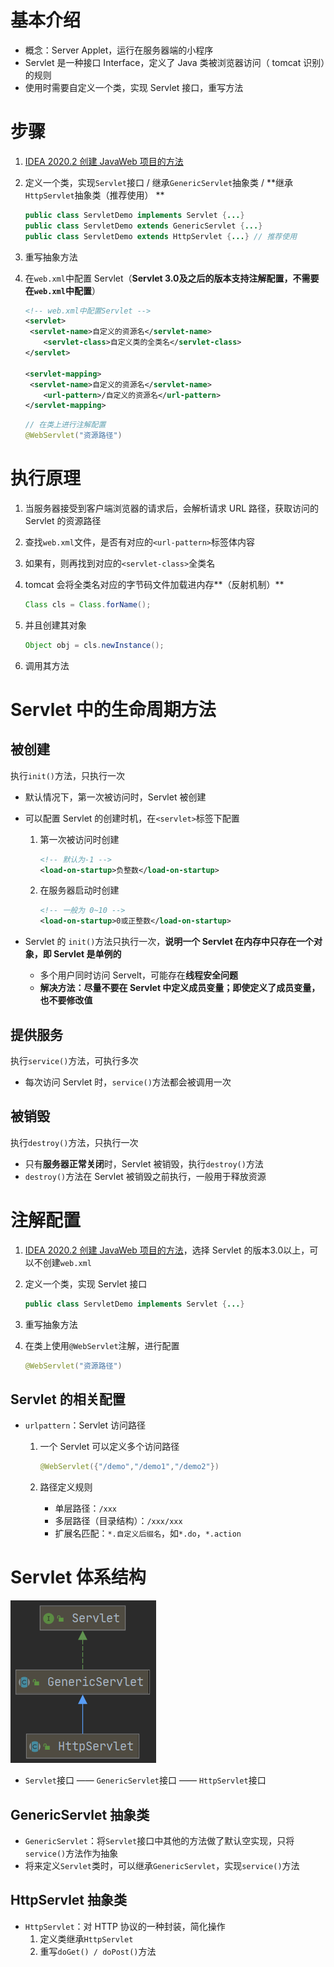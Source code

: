 # 基本介绍

- 概念：Server Applet，运行在服务器端的小程序
- Servlet 是一种接口 Interface，定义了 Java 类被浏览器访问（ tomcat 识别）的规则
- 使用时需要自定义一个类，实现 Servlet 接口，重写方法

# 步骤

1. [IDEA 2020.2 创建 JavaWeb 项目的方法](https://blog.csdn.net/qq_43441078/article/details/107912291)

2. 定义一个类，实现`Servlet`接口 / 继承`GenericServlet`抽象类 / **继承`HttpServlet`抽象类（推荐使用） **

   ```java
   public class ServletDemo implements Servlet {...}
   public class ServletDemo extends GenericServlet {...}
   public class ServletDemo extends HttpServlet {...} // 推荐使用
   ```

3. 重写抽象方法

4. 在`web.xml`中配置 Servlet（**Servlet 3.0及之后的版本支持注解配置，不需要在`web.xml`中配置**）

   ```xml
   <!-- web.xml中配置Servlet -->
   <servlet>
   	<servlet-name>自定义的资源名</servlet-name>
       <servlet-class>自定义类的全类名</servlet-class>
   </servlet>
   
   <servlet-mapping>
   	<servlet-name>自定义的资源名</servlet-name>
       <url-pattern>/自定义的资源名</url-pattern>
   </servlet-mapping>
   ```

   ```java
   // 在类上进行注解配置
   @WebServlet("资源路径")
   ```

# 执行原理

1. 当服务器接受到客户端浏览器的请求后，会解析请求 URL 路径，获取访问的 Servlet 的资源路径

2. 查找`web.xml`文件，是否有对应的`<url-pattern>`标签体内容

3. 如果有，则再找到对应的`<servlet-class>`全类名

4. tomcat 会将全类名对应的字节码文件加载进内存**（反射机制）**

    ```java
   Class cls = Class.forName();
   ```

5. 并且创建其对象

   ```java
   Object obj = cls.newInstance();
   ```

6. 调用其方法

# Servlet 中的生命周期方法

## 被创建

执行`init()`方法，只执行一次

- 默认情况下，第一次被访问时，Servlet 被创建

- 可以配置 Servlet 的创建时机，在`<servlet>`标签下配置

  1. 第一次被访问时创建

     ```xml
     <!-- 默认为-1 -->
     <load-on-startup>负整数</load-on-startup>
     ```

  2. 在服务器启动时创建

     ```xml
     <!-- 一般为 0~10 -->
     <load-on-startup>0或正整数</load-on-startup>
     ```

- Servlet 的 `init()`方法只执行一次，**说明一个 Servlet 在内存中只存在一个对象，即 Servlet 是单例的**
     * 多个用户同时访问 Servelt，可能存在**线程安全问题**
     * **解决方法：尽量不要在 Servlet 中定义成员变量；即使定义了成员变量，也不要修改值**

## 提供服务

执行`service()`方法，可执行多次

- 每次访问 Servlet 时，`service()`方法都会被调用一次

## 被销毁

执行`destroy()`方法，只执行一次

- 只有**服务器正常关闭**时，Servlet 被销毁，执行`destroy()`方法
- `destroy()`方法在 Servlet 被销毁之前执行，一般用于释放资源

# 注解配置

1. [IDEA 2020.2 创建 JavaWeb 项目的方法](https://blog.csdn.net/qq_43441078/article/details/107912291)，选择 Servlet 的版本3.0以上，可以不创建`web.xml`

2. 定义一个类，实现 Servlet 接口

   ```java
   public class ServletDemo implements Servlet {...}
   ```

3. 重写抽象方法

4. 在类上使用`@WebServlet`注解，进行配置

   ```java
   @WebServlet("资源路径")
   ```

## Servlet 的相关配置

- `urlpattern`：Servlet 访问路径

  1. 一个 Servlet 可以定义多个访问路径

     ```java
     @WebServlet({"/demo","/demo1","/demo2"})
     ```

  2. 路径定义规则

     - 单层路径：`/xxx`
     - 多层路径（目录结构）：`/xxx/xxx`
     - 扩展名匹配：`*.自定义后缀名`，如`*.do`，`*.action`

# Servlet 体系结构

![Servlet体系结构](pics/image-20210723132916641.png)

- `Servlet`接口 —— `GenericServlet`接口 —— `HttpServlet`接口

## GenericServlet 抽象类

- `GenericServlet`：将`Servlet`接口中其他的方法做了默认空实现，只将`service()`方法作为抽象
- 将来定义`Servlet`类时，可以继承`GenericServlet`，实现`service()`方法

## HttpServlet 抽象类

- `HttpServlet`：对 HTTP 协议的一种封装，简化操作
  1. 定义类继承`HttpServlet`
  2. 重写`doGet() / doPost()`方法

















